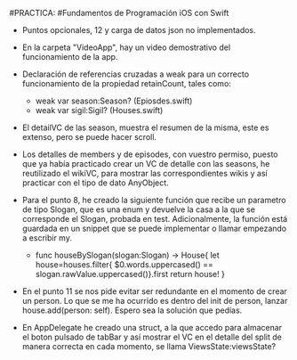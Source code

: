 #PRACTICA: 
#Fundamentos de Programación iOS con Swift

- Puntos opcionales, 12 y carga de datos json no implementados.
- En la carpeta "VideoApp", hay un video demostrativo del funcionamiento de la app.
- Declaración de referencias cruzadas a weak para un correcto funcionamiento de la propiedad retainCount, tales como:
	- weak var season:Season? (Epiosdes.swift)
	- weak var sigil:Sigil? (Houses.swift)
	
- El detailVC de las season, muestra el resumen de la misma, este es extenso, pero se puede hacer scroll.

- Los detalles de members y de episodes, con vuestro permiso, puesto que ya había practicado crear un VC de detalle con las seasons, he reutilizado el wikiVC, para mostrar las correspondientes wikis y así practicar con el tipo de dato AnyObject.

- Para el punto 8, he creado la siguiente función que recibe un parametro de tipo Slogan, que es una enum y devuelve la casa a la que se corresponde el Slogan, probada en test. Adicionalmente, la función está guardada en un snippet que se puede implementar o llamar empezando a escribir my.
	- func houseBySlogan(slogan:Slogan) -> House{
        let house=houses.filter{ $0.words.uppercased() == slogan.rawValue.uppercased()}.first
        return house!
    }
    
- En el punto 11 se nos pide evitar ser redundante en el momento de crear un person. Lo que se me ha ocurrido es dentro del init de person, lanzar house.add(person: self). Espero sea la solución que pedías.

- En AppDelegate he creado una struct, a la que accedo para almacenar el boton pulsado de tabBar y así mostrar el VC en el detalle del split de manera correcta en cada momento, se llama ViewsState:viewsState?



